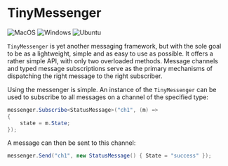 # TinyMessenger

![MacOS](https://github.com/RyaPorter/TinyMessenger/workflows/MacOS/badge.svg?branch=master)
![Windows](https://github.com/RyaPorter/TinyMessenger/workflows/Windows/badge.svg?branch=master)
![Ubuntu](https://github.com/RyaPorter/TinyMessenger/workflows/Ubuntu/badge.svg?branch=master)

`TinyMessenger` is yet another messaging framework, but with the sole goal to be as a lightweight, simple and as easy to use as possible. It offers a rather simple API, with only two overloaded methods.
Message channels and typed message subscriptions serve as the primary mechanisms of dispatching the right message to the right subscriber.

Using the messenger is simple. An instance of the `TinyMessenger` can be used to subscribe to all messages on a channel of the specified type:
``` csharp
messenger.Subscribe<StatusMessage>("ch1", (m) =>
{
    state = m.State;
});
```

A message can then be sent to this channel:
``` csharp
messenger.Send("ch1", new StatusMessage() { State = "success" });
```